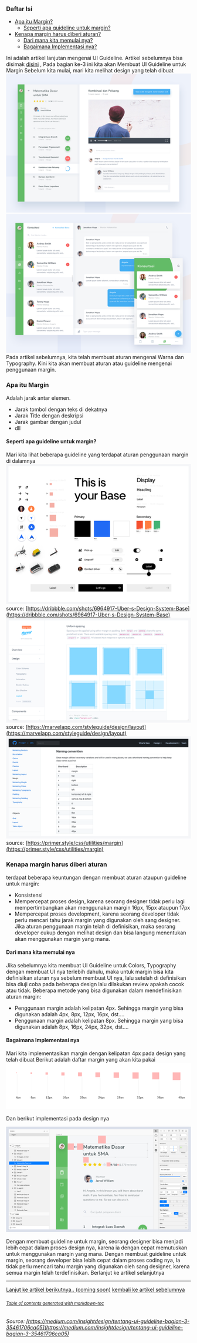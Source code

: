 ### Daftar Isi
- [Apa itu Margin?](#apa-itu-margin)
  * [Seperti apa guideline untuk margin?](#seperti-apa-guideline-untuk-margin)
- [Kenapa margin harus diberi aturan?](#kenapa-margin-harus-diberi-aturan)
  * [Dari mana kita memulai nya?](#dari-mana-kita-memulai-nya)
  * [Bagaimana Implementasi nya?](#bagaimana-implementasi-nya)

Ini adalah artikel lanjutan mengenai UI Guideline. Artikel sebelumnya bisa disimak [disini](./colors-and-typography.md) , Pada bagian ke-3 ini kita akan Membuat UI Guideline untuk Margin
Sebelum kita mulai, mari kita melihat design yang telah dibuat
![](asset/uiguideline2a.png)<br>
![](asset/uiguideline2b.png)
Pada artikel sebelumnya, kita telah membuat aturan mengenai Warna dan Typography. Kini kita akan membuat aturan atau guideline mengenai penggunaan margin.

### Apa itu Margin
Adalah jarak antar elemen.
+ Jarak tombol dengan teks di dekatnya
+ Jarak Title dengan deskripsi
+ Jarak gambar dengan judul
+ dll

#### Seperti apa guideline untuk margin?
Mari kita lihat beberapa guideline yang terdapat aturan penggunaan margin di dalamnya
![](asset/margin.png)
source: [https://dribbble.com/shots/6964917-Uber-s-Design-System-Base](https://dribbble.com/shots/6964917-Uber-s-Design-System-Base)<br>
![](asset/margin2.png)
source: [https://marvelapp.com/styleguide/design/layout](https://marvelapp.com/styleguide/design/layout)<br>
![](asset/margin3.png)
source: [https://primer.style/css/utilities/margin](https://primer.style/css/utilities/margin)<br>

### Kenapa margin harus diberi aturan
terdapat beberapa keuntungan dengan membuat aturan ataupun guideline untuk margin:
+ Konsistensi
+ Mempercepat proses design, karena seorang designer tidak perlu lagi mempertimbangkan akan menggunakan margin 16px, 15px ataupun 17px
+ Mempercepat proses development, karena seorang developer tidak perlu mencari tahu jarak margin yang digunakan oleh sang designer. Jika aturan penggunaan margin telah di definisikan, maka seorang developer cukup dengan melihat design dan bisa langung menentukan akan menggunakan margin yang mana.

#### Dari mana kita memulai nya
Jika sebelumnya kita membuat UI Guideline untuk Colors, Typography dengan membuat UI nya terlebih dahulu, maka untuk margin bisa kita definisikan aturan nya sebelum membuat UI nya, lalu setelah di definisikan bisa diuji coba pada beberapa design lalu dilakukan review apakah cocok atau tidak.
Beberapa metode yang bisa digunakan dalam mendefinisikan aturan margin:
+ Penggunaan margin adalah kelipatan 4px. Sehingga margin yang bisa digunakan adalah 4px, 8px, 12px, 16px, dst….
+ Penggunaan margin adalah kelipatan 8px. Sehingga margin yang bisa digunakan adalah 8px, 16px, 24px, 32px, dst….

#### Bagaimana Implementasi nya
Mari kita implementasikan margin dengan kelipatan 4px pada design yang telah dibuat
Berikut adalah daftar margin yang akan kita pakai
![](asset/ukuran-margin.png)

Dan berikut implementasi pada design nya

![](asset/implementasi-margin.png)

Dengan membuat guideline untuk margin, seorang designer bisa menjadi lebih cepat dalam proses design nya, karena ia dengan cepat memutuskan untuk menggunakan margin yang mana.
Dengan membuat guideline untuk margin, seorang developer bisa lebih cepat dalam proses coding nya, Ia tidak perlu mencari tahu margin yang digunakan oleh sang designer, karena semua margin telah terdefinisikan.
Berlanjut ke artikel selanjutnya

-------



[Lanjut ke artikel berikutnya.. (coming soon)](./about-guideline-1.md)
[kembali ke artikel sebelumnya](./colors-and-typography.md)

 
###### <small><i><a href='http://ecotrust-canada.github.io/markdown-toc/'>Table of contents generated with markdown-toc</a></i></small>
###### Source: [https://medium.com/insightdesign/tentang-ui-guideline-bagian-3-35461706ca05](https://medium.com/insightdesign/tentang-ui-guideline-bagian-3-35461706ca05)
